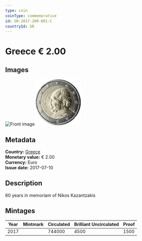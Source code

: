 ```yaml
---
type: coin
coinType: commemorative
id: GR-2017-200-001-C
countryId: GR
---
```


# Greece € 2.00

## Images

<img src="../../Images/common-2007-200.webp" height="150" alt="Front image"><img src="Images/GR-2017-200-001.webp" height="150" alt="Back image">

## Metadata

**Country:** [Greece](../../Countries/Greece/index.md)\
**Monetary value:** € 2.00\
**Currency:** Euro\
**Issue date:** 2017-07-10

## Description

60 years in memoriam of Nikos Kazantzakis

## Mintages

| Year | Mintmark | Circulated | Brilliant Uncirculated | Proof |
| ---- | -------- | ---------- | ---------------------- | ----- |
| 2017 |          | 744000     | 4500                   | 1500  |
